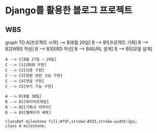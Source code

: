 # Django를 활용한 블로그 프로젝트
## WBS
graph TD
    A[프로젝트 시작] --> B[8월 26일]
    B --> B1[프로젝트 기획]
    B --> B2[WBS 작성]
    B --> B3[ERD 작성]
    B --> B4[URL 설계]
    B --> B5[모델 설계]

    A --> C[8월 27일 ~ 29일]
    C --> C1[CRUD 구현]
    C --> C2[인증 구현]
    C --> C3[회원 관련 기능 구현]
    C --> C4[댓글 구현]
    C --> C5[부가 기능 구현]

    A --> D[8월 30일]
    D --> D1[와이어프레임]
    D --> D2[기획서 마무리]
    D --> D3[웹페이지 배포]

    classDef milestone fill:#f9f,stroke:#333,stroke-width:2px;
    class A milestone;

